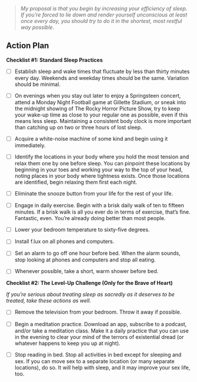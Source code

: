 > _My proposal is that you begin by increasing your efficiency of sleep. If you’re forced to lie down and render yourself unconscious at least once every day, you should try to do it in the shortest, most restful way possible_.


## Action Plan

**Checklist #1: Standard Sleep Practices**
- [ ] Establish sleep and wake times that fluctuate by less than thirty minutes every day. Weekends and weekday times should be the same. Variation should be minimal.

- [ ] On evenings when you stay out later to enjoy a Springsteen concert, attend a Monday Night Football game at Gillette Stadium, or sneak into the midnight showing of The Rocky Horror Picture Show, try to keep your wake-up time as close to your regular one as possible, even if this means less sleep. Maintaining a consistent body clock is more important than catching up on two or three hours of lost sleep.

- [ ] Acquire a white-noise machine of some kind and begin using it immediately.

- [ ] Identify the locations in your body where you hold the most tension and relax them one by one before sleep. You can pinpoint these locations by beginning in your toes and working your way to the top of your head, noting places in your body where tightness exists. Once those locations are identified, begin relaxing them first each night.
- [ ] Eliminate the snooze button from your life for the rest of your life.

- [ ] Engage in daily exercise. Begin with a brisk daily walk of ten to fifteen minutes. If a brisk walk is all you ever do in terms of exercise, that’s fine. Fantastic, even. You’re already doing better than most people.

- [ ] Lower your bedroom temperature to sixty-five degrees.

- [ ] Install f.lux on all phones and computers.
- [ ] Set an alarm to go off one hour before bed. When the alarm sounds, stop looking at phones and computers and stop all eating.

- [ ] Whenever possible, take a short, warm shower before bed.



**Checklist #2: The Level-Up Challenge (Only for the Brave of Heart)**

*If you’re serious about treating sleep as sacredly as it deserves to be treated, take these actions as well.*

- [ ] Remove the television from your bedroom. Throw it away if possible.

- [ ] Begin a meditation practice. Download an app, subscribe to a podcast, and/or take a meditation class. Make it a daily practice that you can use in the evening to clear your mind of the terrors of existential dread (or whatever happens to keep you up at night).

- [ ] Stop reading in bed. Stop all activities in bed except for sleeping and sex. If you can move sex to a separate location (or many separate locations), do so. It will help with sleep, and it may improve your sex life, too.